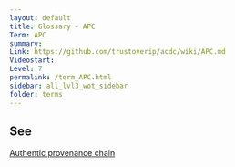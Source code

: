 ```yaml
---
layout: default
title: Glossary - APC
Term: APC
summary:
Link: https://github.com/trustoverip/acdc/wiki/APC.md
Videostart:
Level: 7
permalink: /term_APC.html
sidebar: all_lvl3_wot_sidebar
folder: terms
---
```


## See

[Authentic provenance chain](authentic-provenance-chain)
